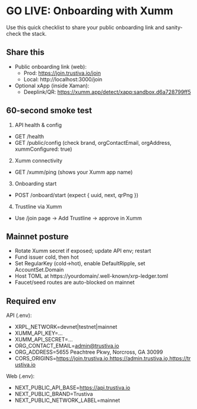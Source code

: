 # GO LIVE: Onboarding with Xumm

Use this quick checklist to share your public onboarding link and sanity-check the stack.

## Share this

- Public onboarding link (web):
  - Prod: https://join.trustiva.io/join
  - Local: http://localhost:3000/join
- Optional xApp (inside Xaman):
  - Deeplink/QR: https://xumm.app/detect/xapp:sandbox.d6a728799ff5

## 60-second smoke test

1) API health & config

- GET /health
- GET /public/config (check brand, orgContactEmail, orgAddress, xummConfigured: true)

2) Xumm connectivity

- GET /xumm/ping (shows your Xumm app name)

3) Onboarding start

- POST /onboard/start (expect { uuid, next, qrPng })

4) Trustline via Xumm

- Use /join page → Add Trustline → approve in Xumm

## Mainnet posture

- Rotate Xumm secret if exposed; update API env; restart
- Fund issuer cold, then hot
- Set RegularKey (cold→hot), enable DefaultRipple, set AccountSet.Domain
- Host TOML at https://yourdomain/.well-known/xrp-ledger.toml
- Faucet/seed routes are auto-blocked on mainnet

## Required env

API (.env):
- XRPL_NETWORK=devnet|testnet|mainnet
- XUMM_API_KEY=...
- XUMM_API_SECRET=...
- ORG_CONTACT_EMAIL=admin@trustiva.io
- ORG_ADDRESS=5655 Peachtree Pkwy, Norcross, GA 30099
- CORS_ORIGINS=https://join.trustiva.io,https://admin.trustiva.io,https://trustiva.io

Web (.env):
- NEXT_PUBLIC_API_BASE=https://api.trustiva.io
- NEXT_PUBLIC_BRAND=Trustiva
- NEXT_PUBLIC_NETWORK_LABEL=mainnet
